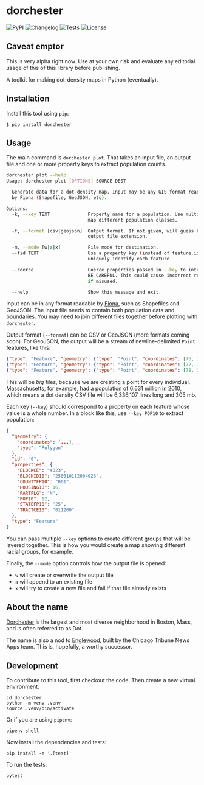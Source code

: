 # dorchester

[![PyPI](https://img.shields.io/pypi/v/dorchester.svg)](https://pypi.org/project/dorchester/)
[![Changelog](https://img.shields.io/github/v/release/eyeseast/dorchester?include_prereleases&label=changelog)](https://github.com/eyeseast/dorchester/releases)
[![Tests](https://github.com/eyeseast/dorchester/workflows/Test/badge.svg)](https://github.com/eyeseast/dorchester/actions?query=workflow%3ATest)
[![License](https://img.shields.io/badge/license-Apache%202.0-blue.svg)](https://github.com/eyeseast/dorchester/blob/master/LICENSE)

## Caveat emptor

This is very alpha right now. Use at your own risk and evaluate any editorial usage of this of this library before publishing.

A toolkit for making dot-density maps in Python (eventually).

## Installation

Install this tool using `pip`:

    $ pip install dorchester

## Usage

The main command is `dorchester plot`. That takes an input file, an output file and one or more property keys to extract population counts.

```sh
dorchester plot --help
Usage: dorchester plot [OPTIONS] SOURCE DEST

  Generate data for a dot-density map. Input may be any GIS format readable
  by Fiona (Shapefile, GeoJSON, etc).

Options:
  -k, --key TEXT              Property name for a population. Use multiple to
                              map different population classes.

  -f, --format [csv|geojson]  Output format. If not given, will guess based on
                              output file extension.

  -m, --mode [w|a|x]          File mode for destination.
  --fid TEXT                  Use a property key (instead of feature.id) to
                              uniquely identify each feature

  --coerce                    Coerce properties passed in --key to integers.
                              BE CAREFUL. This could cause incorrect results
                              if misused.

  --help                      Show this message and exit.

```

Input can be in any format readable by [Fiona](https://fiona.readthedocs.io/en/stable/index.html), such as Shapefiles and GeoJSON. The input file needs to contain both population data and boundaries. You may need to join different files together before plotting with `dorchester`.

Output format (`--format`) can be CSV or GeoJSON (more formats coming soon). For GeoJSON, the output will be a stream of newline-delimited `Point` features, like this:

```json
{"type": "Feature", "geometry": {"type": "Point", "coordinates": [76, 38]}, "properties": {"group": "population", "fid": 1}}
{"type": "Feature", "geometry": {"type": "Point", "coordinates": [77, 39]}, "properties": {"group": "population", "fid": 1}}
{"type": "Feature", "geometry": {"type": "Point", "coordinates": [78, 37]}, "properties": {"group": "population", "fid": 1}}
```

This will be _big_ files, because we are creating a point for every individual. Massachusetts, for example, had a population of 6.631 million in 2010, which means a dot density CSV file will be 6,336,107 lines long and 305 mb.

Each key (`--key`) should correspond to a property on each feature whose value is a whole number. In a block like this, use `--key POP10` to extract population:

```json
{
  "geometry": {
    "coordinates": [...],
    "type": "Polygon"
  },
  "id": "0",
  "properties": {
    "BLOCKCE": "4023",
    "BLOCKID10": "250010112004023",
    "COUNTYFP10": "001",
    "HOUSING10": 16,
    "PARTFLG": "N",
    "POP10": 12,
    "STATEFP10": "25",
    "TRACTCE10": "011200"
  },
  "type": "Feature"
}
```

You can pass multiple `--key` options to create different groups that will be layered together. This is how you would create a map showing different racial groups, for example.

Finally, the `--mode` option controls how the output file is opened:

- `w` will create or overwrite the output file
- `a` will append to an existing file
- `x` will try to create a new file and fail if that file already exists

## About the name

[Dorchester](https://en.wikipedia.org/wiki/Dorchester,_Boston) is the largest and most diverse neighborhood in Boston, Mass, and is often referred to as Dot.

The name is also a nod to [Englewood](https://github.com/newsapps/englewood), built by the Chicago Tribune News Apps team. This is, hopefully, a worthy successor.

## Development

To contribute to this tool, first checkout the code. Then create a new virtual environment:

    cd dorchester
    python -m venv .venv
    source .venv/bin/activate

Or if you are using `pipenv`:

    pipenv shell

Now install the dependencies and tests:

    pip install -e '.[test]'

To run the tests:

    pytest
